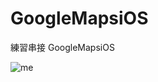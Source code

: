 # GoogleMapsiOS
練習串接 GoogleMapsiOS

![me](https://github.com/kkylelu/GoogleMapsiOS/blob/05e91f7363234c348f8e50c220f5e90893d6b2e9/2023-08-21%20at%2019.07.17.gif)
